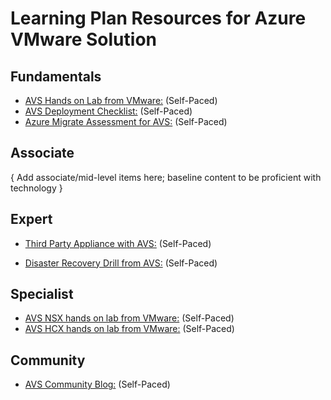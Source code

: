 
# Learning Plan Resources for Azure VMware Solution

## Fundamentals


* [AVS Hands on Lab from VMware:](https://docs.hol.vmware.com/catalog/) (Self-Paced)
* [AVS Deployment Checklist:](https://docs.microsoft.com/en-us/azure/azure-vmware/production-ready-deployment-steps) (Self-Paced)
* [Azure Migrate Assessment for AVS:](https://docs.microsoft.com/en-us/azure/migrate/how-to-create-azure-vmware-solution-assessment) (Self-Paced)

## Associate

{ Add associate/mid-level items here; baseline content to be proficient with technology }


## Expert

* [Third Party Appliance with AVS:](https://techcommunity.microsoft.com/t5/azure-migration/azure-vmware-solution-avs-connecting-3rd-party-networking-and/ba-p/1524297) (Self-Paced)

* [Disaster Recovery Drill from AVS:](https://docs.microsoft.com/en-us/azure/site-recovery/avs-tutorial-dr-drill-azure) (Self-Paced)

## Specialist

* [AVS NSX hands on lab from VMware:](https://docs.hol.vmware.com/catalog/) (Self-Paced)
* [AVS HCX hands on lab from VMware:](https://docs.hol.vmware.com/catalog/) (Self-Paced)
## Community

* [AVS Community Blog:](https://techcommunity.microsoft.com/t5/azure-migration/bg-p/AzureMigrationBlogl) (Self-Paced)


